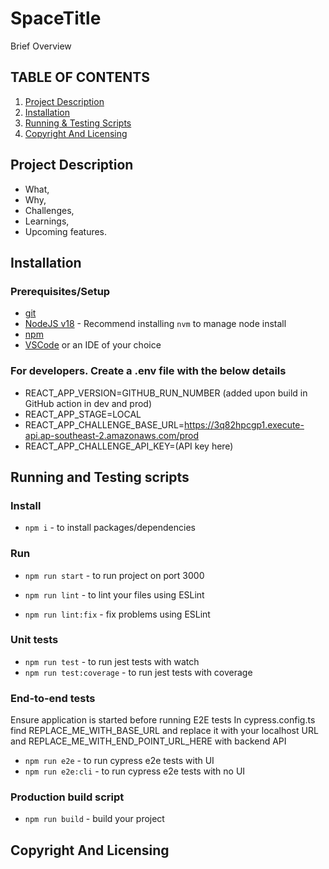 <!-- prettier-ignore-start -->
[npm]: https://www.npmjs.com/
[node]: https://nodejs.org
[git]: https://github.com/Lexicon-Digital/launchpad-react
[vscode]: https://code.visualstudio.com/
[miro]: https://miro.com/
[trello]: https://trello.com/en
[jira]: https://www.atlassian.com/software/jira
[linear]: https://linear.app/
[slack]: https://slack.com/intl/en-au
[discord]: https://discord.com/
[confluence]: https://www.atlassian.com/software/confluence
[teams]: https://learn.microsoft.com/en-us/microsoftteams/shared-channels
[githubIntegrations]: https://github.com/integrations 
<!-- prettier-ignore-end -->

# SpaceTitle

<!--
In one or two sentences, summarise and describe your project to help others understand the goal and purpose of the entire project.
-->

Brief Overview

## TABLE OF CONTENTS

1. [Project Description](#project-description)
2. [Installation](#installation)
3. [Running & Testing Scripts](#running-and-testing-scripts)
4. [Copyright And Licensing](#copyright-and-licensing)

## Project Description

- What,
- Why,
- Challenges,
- Learnings,
- Upcoming features.

## Installation

### Prerequisites/Setup

- [git][git]
- [NodeJS v18][node] - Recommend installing `nvm` to manage node install
- [npm][npm]
- [VSCode][vscode] or an IDE of your choice

### For developers. Create a .env file with the below details

- REACT_APP_VERSION=GITHUB_RUN_NUMBER (added upon build in GitHub action in dev and prod)
- REACT_APP_STAGE=LOCAL
- REACT_APP_CHALLENGE_BASE_URL=https://3q82hpcgp1.execute-api.ap-southeast-2.amazonaws.com/prod
- REACT_APP_CHALLENGE_API_KEY=(API key here)

## Running and Testing scripts

### Install

- `npm i` - to install packages/dependencies

### Run

- `npm run start` - to run project on port 3000

- `npm run lint` - to lint your files using ESLint
- `npm run lint:fix` - fix problems using ESLint

### Unit tests

- `npm run test` - to run jest tests with watch
- `npm run test:coverage` - to run jest tests with coverage

### End-to-end tests

Ensure application is started before running E2E tests
In cypress.config.ts find REPLACE_ME_WITH_BASE_URL and replace it with your localhost URL and REPLACE_ME_WITH_END_POINT_URL_HERE with backend API

- `npm run e2e` - to run cypress e2e tests with UI
- `npm run e2e:cli` - to run cypress e2e tests with no UI

### Production build script

- `npm run build` - build your project

## Copyright And Licensing

<!--
Add your copyright and licensing details here
-->
